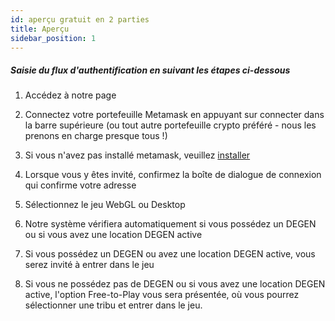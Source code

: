 ```yaml
---
id: aperçu gratuit en 2 parties
title: Aperçu
sidebar_position: 1
---
```


##### **Saisie du flux d'authentification en suivant les étapes ci-dessous**

1. Accédez à notre page [](https://niftyleague.com/games)

2. Connectez votre portefeuille Metamask en appuyant sur connecter dans la barre supérieure (ou tout autre portefeuille crypto préféré - nous les prenons en charge presque tous !)

3. Si vous n'avez pas installé metamask, veuillez [installer](https://metamask.io/)

4. Lorsque vous y êtes invité, confirmez la boîte de dialogue de connexion qui confirme votre adresse

5. Sélectionnez le jeu WebGL ou Desktop

6. Notre système vérifiera automatiquement si vous possédez un DEGEN ou si vous avez une location DEGEN active

7. Si vous possédez un DEGEN ou avez une location DEGEN active, vous serez invité à entrer dans le jeu

8. Si vous ne possédez pas de DEGEN ou si vous avez une location DEGEN active, l'option Free-to-Play vous sera présentée, où vous pourrez sélectionner une tribu et entrer dans le jeu.

